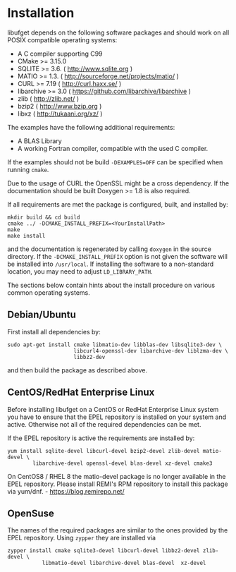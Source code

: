 Installation
============

libufget depends on the following software packages and should work on all POSIX
compatible operating systems:

 * A C compiler supporting C99
 * CMake >= 3.15.0
 * SQLITE >= 3.6. ( http://www.sqlite.org )
 * MATIO >= 1.3. ( http://sourceforge.net/projects/matio/ )
 * CURL >= 7.19 ( http://curl.haxx.se/ )
 * libarchive >= 3.0 ( https://github.com/libarchive/libarchive )
 * zlib ( http://zlib.net/ )
 * bzip2 ( http://www.bzip.org )
 * libxz ( http://tukaani.org/xz/ )

The examples have the following additional requirements:

 * A BLAS Library
 * A working Fortran compiler, compatible with the used C compiler.

If the examples should not be build `-DEXAMPLES=OFF` can be specified when
running `cmake`.

Due to the usage of CURL the OpenSSL might be a cross dependency. If the
documentation should be built Doxygen >= 1.8 is also required.

If all requirements are met the package is configured, built, and installed by:

    mkdir build && cd build
    cmake ../ -DCMAKE_INSTALL_PREFIX=<YourInstallPath>
    make
    make install

and the documentation is regenerated by calling `doxygen` in the source
directory. If the `-DCMAKE_INSTALL_PREFIX` option is not given the software will be
installed into `/usr/local`.
If installing the software to a non-standard location, you may need to adjust `LD_LIBRARY_PATH`.

The sections below contain hints about the install procedure on various
common operating systems.


Debian/Ubuntu
-------------
First install all dependencies by:

    sudo apt-get install cmake libmatio-dev libblas-dev libsqlite3-dev \
                         libcurl4-openssl-dev libarchive-dev liblzma-dev \
                         libbz2-dev

and then build the package as described above.

CentOS/RedHat Enterprise Linux
------------------------------
Before installing libufget on a CentOS or RedHat Enterprise Linux system you
have to ensure that the EPEL repository is installed on your system and active.
Otherwise not all of the required dependencies can be met.

If the EPEL repository is active the requirements are installed by:

    yum install sqlite-devel libcurl-devel bzip2-devel zlib-devel matio-devel \
	        libarchive-devel openssl-devel blas-devel xz-devel cmake3

On CentOS8 / RHEL 8 the matio-devel package is no longer available in the EPEL
repository. Please install REMI's RPM repository to install this package via
yum/dnf. - https://blog.remirepo.net/


OpenSuse
--------
The names of the required packages are similar to the ones provided by the EPEL
repository. Using `zypper` they are installed via

    zypper install cmake sqlite3-devel libcurl-devel libbz2-devel zlib-devel \
	           libmatio-devel libarchive-devel blas-devel  xz-devel




